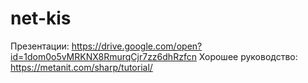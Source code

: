 # net-kis
Презентации: https://drive.google.com/open?id=1dom0o5vMRKNX8RmurqCjr7zz6dhRzfcn
Хорошее руководство: https://metanit.com/sharp/tutorial/
